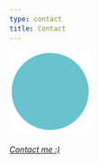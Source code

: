 ```yaml
---
type: contact
title: Contact
---
```


<div style="align: center; margin-bottom:4%;">
<img src="/images/send140px.gif" alt="email" >
</div>

<address>
<a href="mailto:sandra.m.revilla@gmail.com">Contact me :)</a>
</address>
